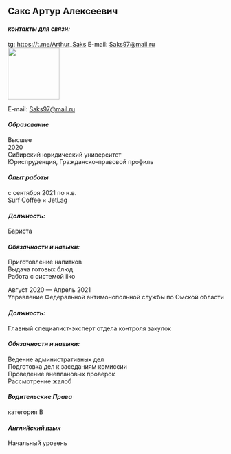 ## **Сакс Артур Алексеевич**
#### _контакты для связи:_
tg: https://t.me/Arthur_Saks  E-mail: Saks97@mail.ru   
<img src="https://vscode.dev/github/ArthurSaks/rsschool-cv1/blob/gh-pages/image/image.png" width="120" height="120">

E-mail: Saks97@mail.ru

#### _Образование_
Высшее   
2020   
Сибирский юридический университет   
Юриспруденция, Гражданско-правовой профиль


#### _Опыт работы_
с сентября 2021 по н.в.   
Surf Coffee × JetLag
#### _Должность:_ 
Бариста
#### _Обязанности и навыки:_
Приготовление напитков   
Выдача готовых блюд   
Работа с системой iiko


Август 2020 — Апрель 2021   
Управление Федеральной антимонопольной службы по Омской
области
#### _Должность:_ 
Главный специалист-эксперт отдела контроля закупок
#### _Обязанности и навыки:_
Ведение административных дел   
Подготовка дел к заседаниям комиссии   
Проведение внеплановых проверок   
Рассмотрение жалоб

#### _Водительские Права_ 
категория B


#### _Английский язык_
Начальный уровень



[def]: image/image.png
